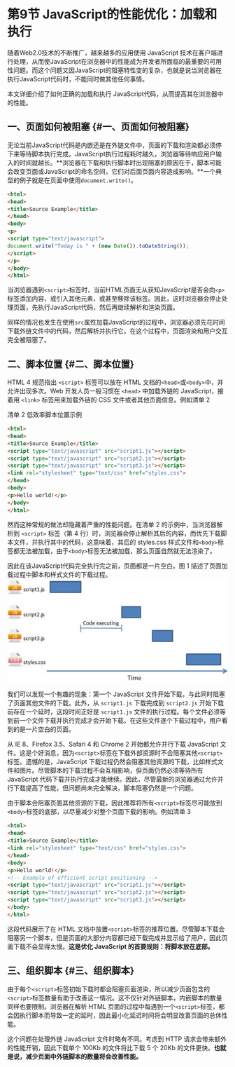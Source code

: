 # 第9节 JavaScript的性能优化：加载和执行

随着Web2.0技术的不断推广，越来越多的应用使用 JavaScript 技术在客户端进行处理，从而使JavaScript在浏览器中的性能成为开发者所面临的最重要的可用性问题。而这个问题又因JavaScript的阻塞特性变的复杂，也就是说当浏览器在执行JavaScript代码时，不能同时做其他任何事情。

本文详细介绍了如何正确的加载和执行 JavaScript代码，从而提高其在浏览器中的性能。

## 一、页面如何被阻塞 {#一、页面如何被阻塞}

无论当前JavaScript代码是内嵌还是在外链文件中，页面的下载和渲染都必须停下来等待脚本执行完成。JavaScript执行过程耗时越久，浏览器等待响应用户输入的时间就越长。**浏览器在下载和执行脚本时出现阻塞的原因在于，脚本可能会改变页面或JavaScript的命名空间，它们对后面页面内容造成影响。**一个典型的例子就是在页面中使用`document.write()`。

```html
<html>
<head>
<title>Source Example</title>
</head>
<body>
<p>
<script type="text/javascript">
document.write("Today is " + (new Date()).toDateString());
</script>
</p>
</body>
</html>
```

当浏览器遇到`<script>`标签时，当前HTML页面无从获知JavaScript是否会向`<p>`标签添加内容，或引入其他元素，或甚至移除该标签。因此，这时浏览器会停止处理页面，先执行JavaScript代码，然后再继续解析和渲染页面。

同样的情况也发生在使用`src`属性加载JavaScript的过程中，浏览器必须先花时间下载外链文件中的代码，然后解析并执行它。在这个过程中，页面渲染和用户交互完全被阻塞了。

## 二、脚本位置 {#二、脚本位置}

HTML 4 规范指出 `<script>` 标签可以放在 HTML 文档的`<head>`或`<body>`中，并允许出现多次。Web 开发人员一般习惯在 `<head>` 中加载外链的 JavaScript，接着用 `<link>` 标签用来加载外链的 CSS 文件或者其他页面信息。例如清单 2

清单 2 低效率脚本位置示例
```html
<html>
<head>
<title>Source Example</title>
<script type="text/javascript" src="script1.js"></script>
<script type="text/javascript" src="script2.js"></script>
<script type="text/javascript" src="script3.js"></script>
<link rel="stylesheet" type="text/css" href="styles.css">
</head>
<body>
<p>Hello world!</p>
</body>
</html>
```

然而这种常规的做法却隐藏着严重的性能问题。在清单 2 的示例中，当浏览器解析到 `<script>` 标签（第 4 行）时，浏览器会停止解析其后的内容，而优先下载脚本文件，并执行其中的代码，这意味着，其后的 styles.css 样式文件和`<body>`标签都无法被加载，由于`<body>`标签无法被加载，那么页面自然就无法渲染了。

因此在该JavaScript代码完全执行完之前，页面都是一片空白。图 1 描述了页面加载过程中脚本和样式文件的下载过程。
![图 1 JavaScript 文件的加载和执行阻塞其他文件的下载](/assets/js_loading.jpg)

我们可以发现一个有趣的现象：第一个 JavaScript 文件开始下载，与此同时阻塞了页面其他文件的下载。此外，从 `script1.js` 下载完成到 `script2.js` 开始下载前存在一个延时，这段时间正好是 `script1.js` 文件的执行过程。每个文件必须等到前一个文件下载并执行完成才会开始下载。在这些文件逐个下载过程中，用户看到的是一片空白的页面。

从 IE 8、Firefox 3.5、Safari 4 和 Chrome 2 开始都允许并行下载 JavaScript 文件。这是个好消息，因为`<script>`标签在下载外部资源时不会阻塞其他`<script>`标签。遗憾的是，JavaScript 下载过程仍然会阻塞其他资源的下载，比如样式文件和图片。尽管脚本的下载过程不会互相影响，但页面仍然必须等待所有 JavaScript 代码下载并执行完成才能继续。因此，尽管最新的浏览器通过允许并行下载提高了性能，但问题尚未完全解决，脚本阻塞仍然是一个问题。

由于脚本会阻塞页面其他资源的下载，因此推荐将所有`<script>`标签尽可能放到`<body>`标签的底部，以尽量减少对整个页面下载的影响。例如清单 3
```html
<html>
<head>
<title>Source Example</title>
<link rel="stylesheet" type="text/css" href="styles.css">
</head>
<body>
<p>Hello world!</p>
<!-- Example of efficient script positioning -->
<script type="text/javascript" src="script1.js"></script>
<script type="text/javascript" src="script2.js"></script>
<script type="text/javascript" src="script3.js"></script>
</body>
</html>
```

这段代码展示了在 HTML 文档中放置`<script>`标签的推荐位置。尽管脚本下载会阻塞另一个脚本，但是页面的大部分内容都已经下载完成并显示给了用户，因此页面下载不会显得太慢。**这是优化 JavaScript 的首要规则：将脚本放在底部。**

## 三、组织脚本 {#三、组织脚本}

由于每个`<script>`标签初始下载时都会阻塞页面渲染，所以减少页面包含的`<script>`标签数量有助于改善这一情况。这不仅针对外链脚本，内嵌脚本的数量同样也要限制。浏览器在解析 HTML 页面的过程中每遇到一个`<script>`标签，都会因执行脚本而导致一定的延时，因此最小化延迟时间将会明显改善页面的总体性能。

这个问题在处理外链 JavaScript 文件时略有不同。考虑到 HTTP 请求会带来额外的性能开销，因此下载单个 100Kb 的文件将比下载 5 个 20Kb 的文件更快。**也就是说，减少页面中外链脚本的数量将会改善性能。**




